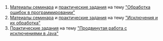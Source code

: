 1. [Матеиалы семинара](https://github.com/ILYA-NASA/Exception_handling_GB/tree/master/src/Sem01) и [практические задания](https://github.com/ILYA-NASA/Exception_handling_GB/tree/master/src/home01) на тему ["Обработка ошибок в программировании"](https://www.youtube.com/watch?v=MZPju_xR1S4)
2. [Матеиалы семинара](https://github.com/ILYA-NASA/Exception_handling_GB/tree/master/src/Sem02) и [практические задания](https://github.com/ILYA-NASA/Exception_handling_GB/tree/master/src/home02) на тему ["Исключения и их обработка"](https://www.youtube.com/watch?v=vjo1eUPjTzI)
3. [Практические задания](https://github.com/ILYA-NASA/Exception_handling_GB/tree/master/src/home03) на тему ["Продвинутая работа с исключениями в Java"](https://www.youtube.com/watch?v=CHKUu-n-h7o)
